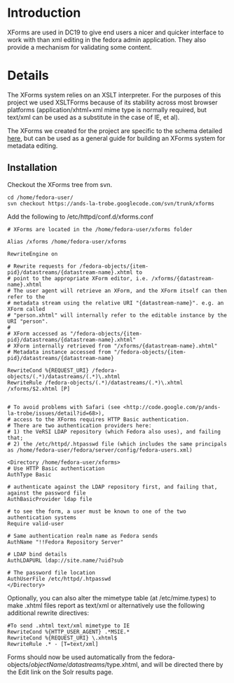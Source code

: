 # Introduction #

XForms are used in DC19 to give end users a nicer and quicker interface to work with than xml editing in the fedora admin application. They also provide a mechanism for validating some content.

# Details #

The XForms system relies on an XSLT interpreter. For the purposes of this project we used XSLTForms because of its stability across most browser platforms (application/xhtml+xml mime type is normally required, but text/xml can be used as a substitute in the case of IE, et al).

The XForms we created for the project are specific to the schema detailed [here](http://code.google.com/p/ands-la-trobe/wiki/CMSSDescriptiveMetadata), but can be used as a general guide for building an XForms system for metadata editing.

## Installation ##

Checkout the XForms tree from svn.
```
cd /home/fedora-user/
svn checkout https://ands-la-trobe.googlecode.com/svn/trunk/xforms
```

Add the following to /etc/httpd/conf.d/xforms.conf
```
# XForms are located in the /home/fedora-user/xforms folder

Alias /xforms /home/fedora-user/xforms

RewriteEngine on

# Rewrite requests for /fedora-objects/{item-pid}/datastreams/{datastream-name}.xhtml to
# point to the appropriate XForm editor, i.e. /xforms/{datastream-name}.xhtml
# The user agent will retrieve an XForm, and the XForm itself can then refer to the
# metadata stream using the relative URI "{datastream-name}". e.g. an XForm called
# "person.xhtml" will internally refer to the editable instance by the URI "person".
#
# XForm accessed as "/fedora-objects/{item-pid}/datastreams/{datastream-name}.xhtml"
# XForm internally retrieved from "/xforms/{datastream-name}.xhtml"
# Metadata instance accessed from "/fedora-objects/{item-pid}/datastreams/{datastream-name}

RewriteCond %{REQUEST_URI} /fedora-objects/(.*)/datastreams/(.*)\.xhtml
RewriteRule /fedora-objects/(.*)/datastreams/(.*)\.xhtml /xforms/$2.xhtml [P]


# To avoid problems with Safari (see <http://code.google.com/p/ands-la-trobe/issues/detail?id=68>),
# access to the XForms requires HTTP Basic authentication.
# There are two authentication providers here:
# 1) the VeRSI LDAP repository (which Fedora also uses), and failing that;
# 2) the /etc/httpd/.htpasswd file (which includes the same principals as /home/fedora-user/fedora/server/config/fedora-users.xml)

<Directory /home/fedora-user/xforms>
# Use HTTP Basic authentication
AuthType Basic

# authenticate against the LDAP repository first, and failing that, against the password file
AuthBasicProvider ldap file

# to see the form, a user must be known to one of the two authentication systems
Require valid-user

# Same authentication realm name as Fedora sends
AuthName "!!Fedora Repository Server"

# LDAP bind details
AuthLDAPURL ldap://site.name/?uid?sub

# The password file location
AuthUserFile /etc/httpd/.htpasswd
</Directory>
```

Optionally, you can also alter the mimetype table (at /etc/mime.types) to make .xhtml files report as text/xml or alternatively use the following additional rewrite directives:

```
#To send .xhtml text/xml mimetype to IE 
RewriteCond %{HTTP_USER_AGENT} .*MSIE.*
RewriteCond %{REQUEST_URI} \.xhtml$
RewriteRule .* - [T=text/xml]
```

Forms should now be used automatically from the fedora-objects/$objectName/datastreams/$type.xhtml, and will be directed there by the Edit link on the Solr results page.